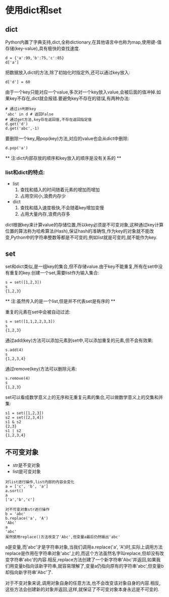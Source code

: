 # 使用dict和set
## dict
Python内置了字典支持,dict,全称dictionary,在其他语言中也称为map,使用键-值存储(key-value),具有极快的查找速度.
```
d = {'a':99,'b':75,'c':85}
d['a']
```
把数据放入dict的方法,除了初始化时指定外,还可以通过key放入:
```
d['d'] = 60
```
由于一个key只能对应一个value,多次对一个key放入value,会被后面的值冲掉.如果key不存在,dict就会报错.要避免key不存在的错误,有两种办法:
```
# 通过in判断key
'abc' in d # 返回False
# 通过get方法,key存在返回值,不存在返回指定值
d.get('d')
d.get('abc',-1)
```
要删除一个key,用pop(key)方法,对应的value也会从dict中删除:
```
d.pop('a')
```
** 注:dict内部存放的顺序和key放入的顺序是没有关系的 **

### list和dict的特点:
* list
  1. 查找和插入的时间随着元素的增加而增加
  2. 占用空间小,浪费内存少
* dict
  1. 查找和插入速度极快,不会随着key增加变慢
  2. 占用大量内存,浪费内存多
    
dict根据key来计算value的存储位置,所以key必须是不可变对象,这种通过key计算位置的算法称为哈希算法(Hash),保证hash的准确性,作为key的对象就不能改变,Python中的字符串整数等都是不可变的,例如list就是可变的,就不能作为key.

## set
set和dict类似,是一组key的集合,但不存储value.由于key不能重复,所有在set中没有重复的key.创建一个set,需要list作为输入集合:
```
s = set([1,2,3])
s
{1,2,3}
```
** 注:虽然传入的是一个list,但是并不代表set是有序的 **

重复的元素在set中会被自动过滤:
```
s = set([1,1,2,2,3,3])
s
{1,2,3}
```
通过add(key)方法可以添加元素到set中,可以添加重复的元素,但不会有效果:
```
s.add(4)
s
{1,2,3,4}
```
通过remove(key)方法可以删除元素:
```
s.remove(4)
s
{1,2,3}
```
set可以看成数学意义上的无序和无重复元素的集合,可以做数学意义上的交集和并集:
```
s1 = set([1,2,3])
s2 = set([2,3,4])
s1 & s2
{2,3}
s1 | s2
{1,2,3,4}
```
## 不可变对象
* str是不变对象
* list是可变对象
```
对list进行操作,list内部的内容会变化
a = ['c', 'b', 'a']
a.sort()
a
['a','b','c']
```
```
对不可变对象str进行操作
b = 'abc'
b.replace('a', 'A')
'Abc'
a
'abc'
虽然使用replace()方法改变了'Abc',但变量a最后仍然输出'abc'
```
a是变量,而'abc'才是字符串对象,当我们调用a.replace('a', 'A')时,实际上调用方法replace是作用在字符串对象'abc'上的,而这个方法虽然名字叫replace,但却没有改变字符串'abc'的内容.相反,replace方法创建了一个新字符串'Abc'并返回,如果我们用变量b指向该新字符串,就容易理解了,变量a仍指向原有的字符串'abc',但变量b却指向新字符串'Abc'了.

对于不变对象来说,调用对象自身的任意方法,也不会改变该对象自身的内容.相反,这些方法会创建新的对象并返回,这样,就保证了不可变对象本身永远是不可变的.
